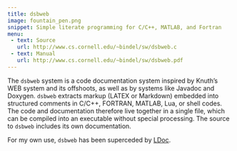 ```yaml
---
title: dsbweb
image: fountain_pen.png
snippet: Simple literate programming for C/C++, MATLAB, and Fortran
menu:
 - text: Source
   url: http://www.cs.cornell.edu/~bindel/sw/dsbweb.c
 - text: Manual
   url: http://www.cs.cornell.edu/~bindel/sw/dsbweb.pdf
---
```


The `dsbweb` system is a code documentation system inspired by Knuth’s WEB system
and its offshoots, as well as by systems like Javadoc and Doxygen. `dsbweb`
extracts markup (LATEX or Markdown) embedded into structured comments in
C/C++, FORTRAN, MATLAB, Lua, or shell codes. The code and documentation
therefore live together in a single file, which can be
compiled into an executable without special processing.  The source to `dsbweb`
includes its own documentation.

For my own use, `dsbweb` has been superceded by [LDoc].

[LDoc]: http://www.cs.cornell.edu/~bindel/blurbs/ldoc.html
